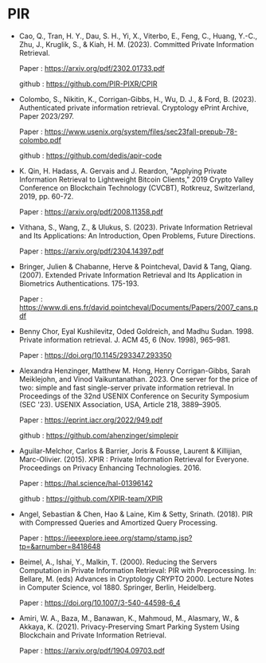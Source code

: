 # PIR

- Cao, Q., Tran, H. Y., Dau, S. H., Yi, X., Viterbo, E., Feng, C., Huang, Y.-C., Zhu, J., Kruglik, S., & Kiah, H. M. (2023). Committed Private Information Retrieval.

  Paper : https://arxiv.org/pdf/2302.01733.pdf

  github : https://github.com/PIR-PIXR/CPIR
  
- Colombo, S., Nikitin, K., Corrigan-Gibbs, H., Wu, D. J., & Ford, B. (2023). Authenticated private information retrieval. Cryptology ePrint Archive, Paper 2023/297.

  Paper : https://www.usenix.org/system/files/sec23fall-prepub-78-colombo.pdf
  
  github : https://github.com/dedis/apir-code
  
- K. Qin, H. Hadass, A. Gervais and J. Reardon, "Applying Private Information Retrieval to Lightweight Bitcoin Clients," 2019 Crypto Valley Conference on Blockchain Technology       (CVCBT), Rotkreuz, Switzerland, 2019, pp. 60-72.

  Paper : https://arxiv.org/pdf/2008.11358.pdf
  
- Vithana, S., Wang, Z., & Ulukus, S. (2023). Private Information Retrieval and Its Applications: An Introduction, Open Problems, Future Directions.

  Paper : https://arxiv.org/pdf/2304.14397.pdf
    
- Bringer, Julien & Chabanne, Herve & Pointcheval, David & Tang, Qiang. (2007). Extended Private Information Retrieval and Its Application in Biometrics Authentications. 175-193.

  Paper : https://www.di.ens.fr/david.pointcheval/Documents/Papers/2007_cans.pdf
  
- Benny Chor, Eyal Kushilevitz, Oded Goldreich, and Madhu Sudan. 1998. Private information retrieval. J. ACM 45, 6 (Nov. 1998), 965–981.

  Paper : https://doi.org/10.1145/293347.293350
  
- Alexandra Henzinger, Matthew M. Hong, Henry Corrigan-Gibbs, Sarah Meiklejohn, and Vinod Vaikuntanathan. 2023. One server for the price of two: simple and fast single-server        private information retrieval. In Proceedings of the 32nd USENIX Conference on Security Symposium (SEC '23). USENIX Association, USA, Article 218, 3889–3905.

  Paper : https://eprint.iacr.org/2022/949.pdf

  github :  https://github.com/ahenzinger/simplepir

- Aguilar-Melchor, Carlos & Barrier, Joris & Fousse, Laurent & Killijian, Marc-Olivier. (2015). XPIR : Private Information Retrieval for Everyone. Proceedings on Privacy Enhancing   Technologies. 2016.

  Paper : https://hal.science/hal-01396142

  github : https://github.com/XPIR-team/XPIR

- Angel, Sebastian & Chen, Hao & Laine, Kim & Setty, Srinath. (2018). PIR with Compressed Queries and Amortized Query Processing.
  
  Paper : https://ieeexplore.ieee.org/stamp/stamp.jsp?tp=&arnumber=8418648

- Beimel, A., Ishai, Y., Malkin, T. (2000). Reducing the Servers Computation in Private Information Retrieval: PIR with Preprocessing. In: Bellare, M. (eds) Advances in Cryptology   CRYPTO 2000. Lecture Notes in Computer Science, vol 1880. Springer, Berlin, Heidelberg.
  
  Paper : https://doi.org/10.1007/3-540-44598-6_4

- Amiri, W. A., Baza, M., Banawan, K., Mahmoud, M., Alasmary, W., & Akkaya, K. (2021). Privacy-Preserving Smart Parking System Using Blockchain and Private Information Retrieval.

  Paper : https://arxiv.org/pdf/1904.09703.pdf
